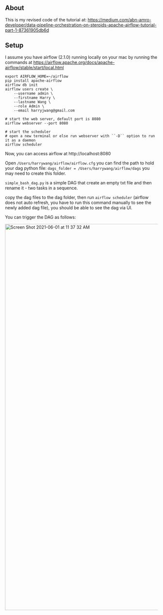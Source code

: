 ## About

This is my revised code of the tutorial at: https://medium.com/abn-amro-developer/data-pipeline-orchestration-on-steroids-apache-airflow-tutorial-part-1-87361905db6d


## Setup
I assume you have airflow (2.1.0) running locally on your mac by running the commands at https://airflow.apache.org/docs/apache-airflow/stable/start/local.html

```
export AIRFLOW_HOME=~/airflow
pip install apache-airflow
airflow db init
airflow users create \
    --username admin \
    --firstname Harry \
    --lastname Wang \
    --role Admin \
    --email harryjwang@gmail.com

# start the web server, default port is 8080
airflow webserver --port 8080

# start the scheduler
# open a new terminal or else run webserver with ``-D`` option to run it as a daemon
airflow scheduler

```

Now, you can access airflow at http://localhost:8080

Open `/Users/harrywang/airflow/airflow.cfg` you can find the path to hold your dag python file: `dags_folder = /Users/harrywang/airflow/dags` you may need to create this folder. 

`simple_bash_dag.py` is a simple DAG that create an empty txt file and then rename it - two tasks in a sequence. 

copy the dag files to the dag folder, then run `airflow scheduler` (airflow does not auto refresh, you have to run this command manually to see the newly added dag file), you should be able to see the dag via UI.

You can trigger the DAG as follows:

<img width="1270" alt="Screen Shot 2021-06-01 at 11 37 32 AM" src="https://user-images.githubusercontent.com/595772/120351408-defae180-c2cd-11eb-8997-42d3fbb689de.png">






